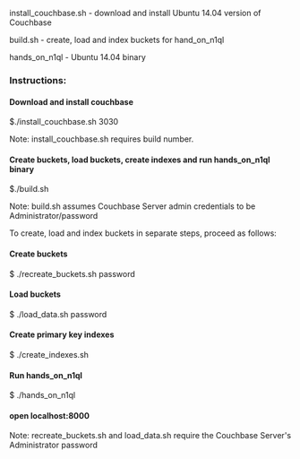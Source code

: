 
install_couchbase.sh - download and install Ubuntu 14.04 version of Couchbase 

build.sh - create, load and index buckets for hand_on_n1ql

hands_on_n1ql - Ubuntu 14.04 binary 

### Instructions:

#### Download and install couchbase 

$./install_couchbase.sh 3030

Note: install_couchbase.sh requires build number.

#### Create buckets, load buckets, create indexes and run hands_on_n1ql binary

$./build.sh

Note: build.sh assumes Couchbase Server admin credentials to be Administrator/password

To create, load and index buckets in separate steps, proceed as follows:

#### Create buckets 
$ ./recreate_buckets.sh password

#### Load buckets 
$ ./load_data.sh password

#### Create primary key indexes
$ ./create_indexes.sh

#### Run hands_on_n1ql 
$ ./hands_on_n1ql 

#### open localhost:8000

Note: recreate_buckets.sh and load_data.sh require the Couchbase Server's Administrator password


